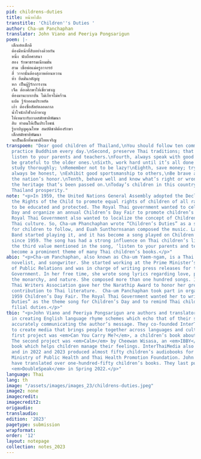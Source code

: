 ```yaml
---
pid: childrens-duties
title: หน้าท’่เด็ก
transtitle: 'Children''s Duties '
author: Cha-um Panchaphan
translator: John Viano and Peeriya Pongsarigun
poem: |-
  เด็กเอ๋ยเด็กดี
  ต้องมีหน้าที่สิบอย่างด้วยกัน
  หนึ่ง นับถือศาสนา
  สอง รักษาธรรมเนียมมั่น
  สาม เชื่อพ่อแม่ครูอาจารย์
  สี่ วาจานั้นต้องสุภาพอ่อนหวาน
  ห้า ยึดมั่นกตัญญู
  หก เป็นผู้รู้รักการงาน
  เจ็ด ต้องศึกษาให้เชี่ยวชาญ
  ต้องมานะบากบั่น ไม่เกียจไม่คร้าน
  แปด รู้จักออมประหยัด
  เก้า ต้องซื่อสัตย์ตลอดกาล
  น้ำใจนักกีฬากล้าหาญ
  ให้เหมาะกับกาลสมัยชาติพัฒนา
  สิบ ทำตนให้เป็นประโยชน์
  รู้บาปบุญคุณโทษ สมบัติชาติต้องรักษา
  เด็กสมัยชาติพัฒนา
  จะเป็นเด็กที่พาชาติไทยเจริญ
transpoem: "Dear good children of Thailand,\nYou should follow ten commandments.\nFirst,
  practice Buddhism every day.\nSecond, preserve Thai traditions; that’s the way.\nThird,
  listen to your parents and teachers.\nFourth, always speak with good cheer.\nFifth,
  be grateful to the older ones.\nSixth, work hard until it’s all done.\nSeventh,
  study thoroughly; \nRemember not to be lazy!\nEighth, save money; try your best.\nNinth,
  always be honest, \nExhibit good sportsmanship to others,\nBe brave and protect
  the nation’s honor.\nTenth, behave well and know what’s right or wrong; \nPreserve
  the heritage that’s been passed on.\nToday’s children in this country\nWill bring
  Thailand prosperity."
note: "<p>In 1959, the United Nations General Assembly adopted the Declaration of
  the Rights of the Child to promote equal rights of children of all races and religions
  to be educated and protected. The Royal Thai government wanted to celebrate Children’s
  Day and organize an annual Children’s Day Fair to promote children’s rights. The
  Royal Thai Government also wanted to localize the concept of Children’s Day to fit
  Thai culture. So, Cha-um Phanchaphan wrote “Children’s Duties” as a set of principles
  for children to follow, and Euah Sunthornsanan composed the music. Later, the Suntaraporn
  Band started playing it, and it has become a song played on Children’s Day in Thailand
  since 1959. The song has had a strong influence on Thai children’s literature —
  the third value mentioned in the song, ‘listen to your parents and teachers’, has
  become a prominent theme of many Thai children’s books.</p>"
abio: "<p>Cha-um Panchaphan, also known as Cha-um Yaem-ngam, is a Thai author, poet,
  novelist, and songwriter. She started working at the Prime Minister’s Office Department
  of Public Relations and was in charge of writing press releases for the Royal Thai
  Government. In her free time, she wrote song lyrics regarding love, patriotism,
  the monarchy, and nature. She composed more than one hundred songs. In 2003, the
  Thai Writers Association gave her the Narathip Award to honor her great work and
  contribution to Thai literature.  Cha-um Panchaphan took part in organizing the
  1959 Children’s Day Fair. The Royal Thai Government wanted her to write “Children’s
  Duties” as the theme song for Children’s Day and to remind Thai children of their
  filial duties.</p>"
tbio: "<p>John Viano and Peeriya Pongsarigun are authors and translators who excel
  in creating English language rhyme schemes which echo that of their sources, while
  accurately communicating the author’s message. They co-founded InterThaiMedia LLC
  to create media that brings people together across languages and cultures. InterThaiMedia’s
  first project was <em>Can You Carry Me?</em>, a children’s book about sibling rivalry.
  The second project was <em>Calm</em> by Cheewan Wisasa, an <em>IBBY</em> honor list
  book which helps children manage their feelings. InterThaiMedia also produces audiobooks
  and in 2022 and 2023 produced almost fifty children’s audiobooks for the Royal Thai
  Ministry of Public Health and Thai Health Promotion Foundation. John and Peeriya
  have translated over one-hundred-fifty children’s books. They last published with
  <em>DoubleSpeak</em> in Spring 2022.</p>"
language: Thai
lang: th
image: "/assets/images/images_23/childrens-duties.jpeg"
image2: none
imagecredit: 
imagecredit2: 
origaudio: 
translaudio: 
edition: '2023'
pagetype: submission
wrapformat: 
order: '12'
layout: notepage
collection: notes_2023
---
```

